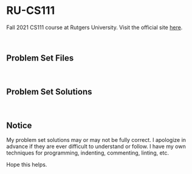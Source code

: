 # RU-CS111

Fall 2021 CS111 course at Rutgers University. Visit the official site [here](https://introcs.cs.rutgers.edu/). 

<br>

## Problem Set Files



<br>

## Problem Set Solutions



<br>

## Notice

My problem set solutions may or may not be fully correct. I apologize in advance if they are ever difficult to understand or follow. I have my own techniques for programming, indenting, commenting, linting, etc. 

Hope this helps. 